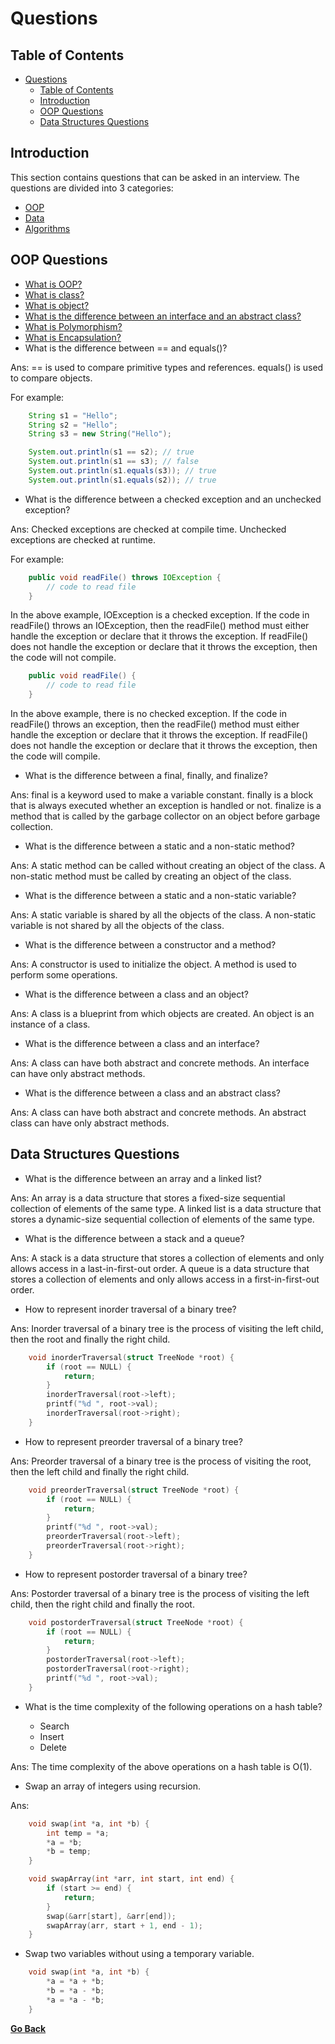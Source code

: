 # Questions

## Table of Contents
- [Questions](#questions)
  - [Table of Contents](#table-of-contents)
  - [Introduction](#introduction)
  - [OOP Questions](#oop-questions)
  - [Data Structures Questions](#data-structures-questions)

## Introduction

This section contains questions that can be asked in an interview. The questions are divided into 3 categories:

* [OOP](OOP/Overview.md)
* [Data](DataStructure/Overview.md)
* [Algorithms](Algorithms/Overview.md)

## OOP Questions

* [What is OOP?](../OOP/Overview.md#what-is-oop)
* [What is class?](../OOP/Class.md#what-is-a-class)
* [What is object?](../OOP/Class.md#object)
* [What is the difference between an interface and an abstract class?](../OOP/Abstraction.md#abstract-vs-interface)
* [What is Polymorphism?](../OOP/Polymorphism.md#what-is-polymorphism)
* [What is Encapsulation?](../OOP/Encapsulation.md#what-is-encapsulation)
* What is the difference between == and equals()?
  
Ans: == is used to compare primitive types and references. equals() is used to compare objects.
  
For example:

```java
    String s1 = "Hello";
    String s2 = "Hello";
    String s3 = new String("Hello");

    System.out.println(s1 == s2); // true
    System.out.println(s1 == s3); // false
    System.out.println(s1.equals(s3)); // true
    System.out.println(s1.equals(s2)); // true
```

* What is the difference between a checked exception and an unchecked exception?

Ans: Checked exceptions are checked at compile time. Unchecked exceptions are checked at runtime.

For example:

```java
    public void readFile() throws IOException {
        // code to read file
    }
```

In the above example, IOException is a checked exception. If the code in readFile() throws an IOException, then the readFile() method must either handle the exception or declare that it throws the exception. If readFile() does not handle the exception or declare that it throws the exception, then the code will not compile.

```java
    public void readFile() {
        // code to read file
    }
```

In the above example, there is no checked exception. If the code in readFile() throws an exception, then the readFile() method must either handle the exception or declare that it throws the exception. If readFile() does not handle the exception or declare that it throws the exception, then the code will compile.

* What is the difference between a final, finally, and finalize?

Ans: final is a keyword used to make a variable constant. finally is a block that is always executed whether an exception is handled or not. finalize is a method that is called by the garbage collector on an object before garbage collection.

* What is the difference between a static and a non-static method?

Ans: A static method can be called without creating an object of the class. A non-static method must be called by creating an object of the class.

* What is the difference between a static and a non-static variable?

Ans: A static variable is shared by all the objects of the class. A non-static variable is not shared by all the objects of the class.

* What is the difference between a constructor and a method?

Ans: A constructor is used to initialize the object. A method is used to perform some operations.

* What is the difference between a class and an object?

Ans: A class is a blueprint from which objects are created. An object is an instance of a class.

* What is the difference between a class and an interface?

Ans: A class can have both abstract and concrete methods. An interface can have only abstract methods.

* What is the difference between a class and an abstract class?

Ans: A class can have both abstract and concrete methods. An abstract class can have only abstract methods.

## Data Structures Questions

* What is the difference between an array and a linked list?

Ans: An array is a data structure that stores a fixed-size sequential collection of elements of the same type. A linked list is a data structure that stores a dynamic-size sequential collection of elements of the same type.

* What is the difference between a stack and a queue?

Ans: A stack is a data structure that stores a collection of elements and only allows access in a last-in-first-out order. A queue is a data structure that stores a collection of elements and only allows access in a first-in-first-out order.

* How to represent inorder traversal of a binary tree?

Ans: Inorder traversal of a binary tree is the process of visiting the left child, then the root and finally the right child.

```c
    void inorderTraversal(struct TreeNode *root) {
        if (root == NULL) {
            return;
        }
        inorderTraversal(root->left);
        printf("%d ", root->val);
        inorderTraversal(root->right);
    }
```

* How to represent preorder traversal of a binary tree?

Ans: Preorder traversal of a binary tree is the process of visiting the root, then the left child and finally the right child.

```c
    void preorderTraversal(struct TreeNode *root) {
        if (root == NULL) {
            return;
        }
        printf("%d ", root->val);
        preorderTraversal(root->left);
        preorderTraversal(root->right);
    }
```

* How to represent postorder traversal of a binary tree?

Ans: Postorder traversal of a binary tree is the process of visiting the left child, then the right child and finally the root.

```c
    void postorderTraversal(struct TreeNode *root) {
        if (root == NULL) {
            return;
        }
        postorderTraversal(root->left);
        postorderTraversal(root->right);
        printf("%d ", root->val);
    }
```

* What is the time complexity of the following operations on a hash table?

  * Search
  * Insert
  * Delete

Ans: The time complexity of the above operations on a hash table is O(1).

* Swap an array of integers using recursion.

Ans:

```c
    void swap(int *a, int *b) {
        int temp = *a;
        *a = *b;
        *b = temp;
    }

    void swapArray(int *arr, int start, int end) {
        if (start >= end) {
            return;
        }
        swap(&arr[start], &arr[end]);
        swapArray(arr, start + 1, end - 1);
    }
```

* Swap two variables without using a temporary variable.

```c
    void swap(int *a, int *b) {
        *a = *a + *b;
        *b = *a - *b;
        *a = *a - *b;
    }
```

[**Go Back**](../README.md)